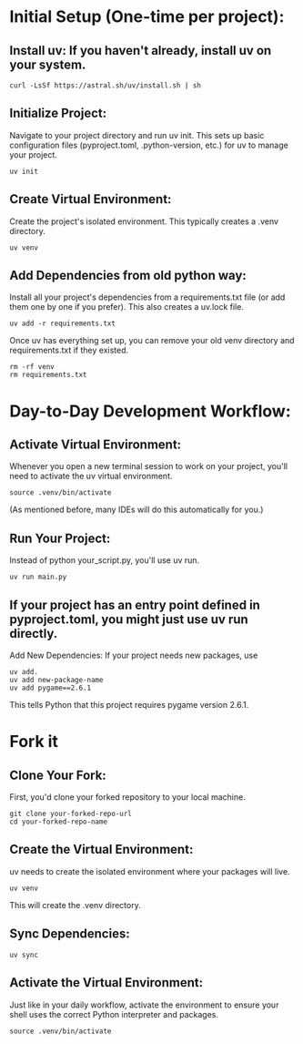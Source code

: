 # Initial Setup (One-time per project):

## Install uv: If you haven't already, install uv on your system.

```
curl -LsSf https://astral.sh/uv/install.sh | sh
```

## Initialize Project:

Navigate to your project directory and run uv init. This sets up basic configuration files (pyproject.toml, .python-version, etc.) for uv to manage your project.

```
uv init
```

## Create Virtual Environment:

Create the project's isolated environment. This typically creates a .venv directory.

```
uv venv
```

## Add Dependencies from old python way:

Install all your project's dependencies from a requirements.txt file (or add them one by one if you prefer). This also creates a uv.lock file.

```
uv add -r requirements.txt
```

Once uv has everything set up, you can remove your old venv directory and requirements.txt if they existed.

```
rm -rf venv
rm requirements.txt
```

# Day-to-Day Development Workflow:

## Activate Virtual Environment:

Whenever you open a new terminal session to work on your project, you'll need to activate the uv virtual environment.

```
source .venv/bin/activate
```

(As mentioned before, many IDEs will do this automatically for you.)

## Run Your Project:

Instead of python your_script.py, you'll use uv run.

```
uv run main.py
```

## If your project has an entry point defined in pyproject.toml, you might just use uv run directly.

Add New Dependencies: If your project needs new packages, use

```
uv add.
uv add new-package-name
uv add pygame==2.6.1
```

This tells Python that this project requires pygame version 2.6.1.

# Fork it

## Clone Your Fork:

First, you'd clone your forked repository to your local machine.

```
git clone your-forked-repo-url
cd your-forked-repo-name
```

## Create the Virtual Environment:

uv needs to create the isolated environment where your packages will live.

```
uv venv
```

This will create the .venv directory.

## Sync Dependencies:

```
uv sync
```

## Activate the Virtual Environment:

Just like in your daily workflow, activate the environment to ensure your shell uses the correct Python interpreter and packages.

```
source .venv/bin/activate
```

